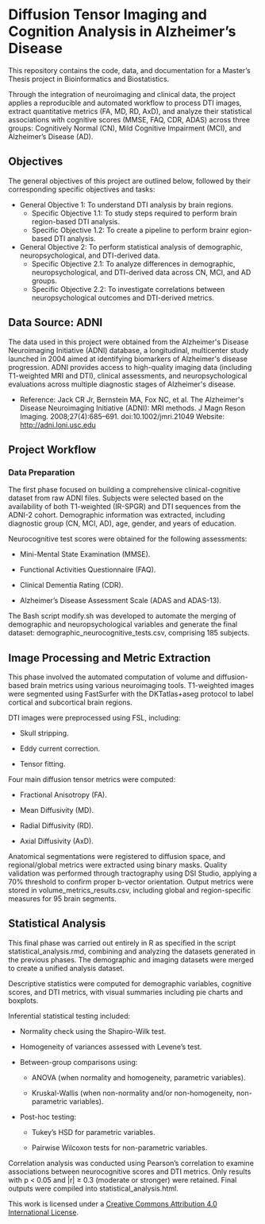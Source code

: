 # Diffusion Tensor Imaging and Cognition Analysis in Alzheimer’s Disease

This repository contains the code, data, and documentation for a Master’s Thesis project in Bioinformatics and Biostatistics. 

Through the integration of neuroimaging and clinical data, the project applies a reproducible and automated workflow to process DTI images, extract quantitative metrics (FA, MD, RD, AxD), and analyze their statistical associations with cognitive scores (MMSE, FAQ, CDR, ADAS) across three groups: Cognitively Normal (CN), Mild Cognitive Impairment (MCI), and Alzheimer’s Disease (AD).

## Objectives 

The general objectives of this project are outlined below, followed by their corresponding specific objectives and tasks: 

- General Objective 1: To understand DTI analysis by brain regions.
    - Specific Objective 1.1: To study steps required to perform brain region-based DTI analysis.
    - Specific Objective 1.2: To create a pipeline to perform brainr egion-based DTI analysis.
- General Objective 2: To perform statistical analysis of demographic, neuropsychological, and DTI-derived data.
    - Specific Objective 2.1: To analyze differences in demographic, neuropsychological, and DTI-derived data across CN, MCI, and AD groups.
    - Specific Objective 2.2: To investigate correlations between neuropsychological outcomes and DTI-derived metrics.

## Data Source: ADNI

The data used in this project were obtained from the Alzheimer's Disease Neuroimaging Initiative (ADNI) database, a longitudinal, multicenter study launched in 2004 aimed at identifying biomarkers of Alzheimer's disease progression. ADNI provides access to high-quality imaging data (including T1-weighted MRI and DTI), clinical assessments, and neuropsychological evaluations across multiple diagnostic stages of Alzheimer's disease.

- Reference:
Jack CR Jr, Bernstein MA, Fox NC, et al. The Alzheimer's Disease Neuroimaging Initiative (ADNI): MRI methods. J Magn Reson Imaging. 2008;27(4):685–691. doi:10.1002/jmri.21049
Website: http://adni.loni.usc.edu

## Project Workflow

### Data Preparation

The first phase focused on building a comprehensive clinical-cognitive dataset from raw ADNI files. Subjects were selected based on the availability of both T1-weighted (IR-SPGR) and DTI sequences from the ADNI-2 cohort. Demographic information was extracted, including diagnostic group (CN, MCI, AD), age, gender, and years of education.

Neurocognitive test scores were obtained for the following assessments:

- Mini-Mental State Examination (MMSE).

- Functional Activities Questionnaire (FAQ).

- Clinical Dementia Rating (CDR).

- Alzheimer’s Disease Assessment Scale (ADAS and ADAS-13).

The Bash script modify.sh was developed to automate the merging of demographic and neuropsychological variables and generate the final dataset: demographic_neurocognitive_tests.csv, comprising 185 subjects.

## Image Processing and Metric Extraction

This phase involved the automated computation of volume and diffusion-based brain metrics using various neuroimaging tools. T1-weighted images were segmented using FastSurfer with the DKTatlas+aseg protocol to label cortical and subcortical brain regions.

DTI images were preprocessed using FSL, including:

- Skull stripping.

- Eddy current correction.

- Tensor fitting.

Four main diffusion tensor metrics were computed:

- Fractional Anisotropy (FA).

- Mean Diffusivity (MD).

- Radial Diffusivity (RD).

- Axial Diffusivity (AxD).

Anatomical segmentations were registered to diffusion space, and regional/global metrics were extracted using binary masks. Quality validation was performed through tractography using DSI Studio, applying a 70% threshold to confirm proper b-vector orientation. Output metrics were stored in volume_metrics_results.csv, including global and region-specific measures for 95 brain segments.

## Statistical Analysis

This final phase was carried out entirely in R as specified in the script statistical_analysis.rmd, combining and analyzing the datasets generated in the previous phases. The demographic and imaging datasets were merged to create a unified analysis dataset.

Descriptive statistics were computed for demographic variables, cognitive scores, and DTI metrics, with visual summaries including pie charts and boxplots.

Inferential statistical testing included:

- Normality check using the Shapiro-Wilk test.

- Homogeneity of variances assessed with Levene’s test.

- Between-group comparisons using:

    - ANOVA (when normality and homogeneity, parametric variables).

    - Kruskal-Wallis (when non-normality and/or non-homogeneity, non-parametric variables).

-  Post-hoc testing:

    - Tukey’s HSD for parametric variables.

    - Pairwise Wilcoxon tests for non-parametric variables.

Correlation analysis was conducted using Pearson’s correlation to examine associations between neurocognitive scores and DTI metrics. Only results with p < 0.05 and |r| ≥ 0.3 (moderate or stronger) were retained. Final outputs were compiled into statistical_analysis.html.

This work is licensed under a [Creative Commons Attribution 4.0 International License](https://creativecommons.org/licenses/by/4.0/).

